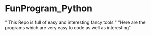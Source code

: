 # FunProgram_Python
" This Repo is full of easy and interesting fancy tools "
"Here are the programs which are very easy to code as well as interesting"
